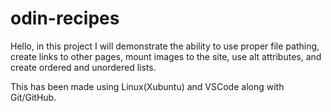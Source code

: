 # odin-recipes

Hello, in this project I will demonstrate the ability to use proper file pathing, create links to other pages, mount images to the site, use alt attributes, and create ordered and  unordered lists.

This has been made using Linux(Xubuntu) and VSCode along with Git/GitHub.